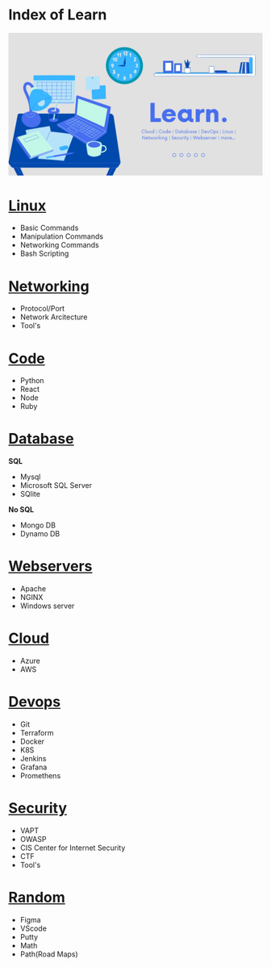 # Index of Learn

![](learn_index.png)

# [Linux](linux/linux.md)
  - Basic Commands
  - Manipulation Commands 
  - Networking Commands
  - Bash Scripting

# [Networking](networking/networking.md) 
  - Protocol/Port
  - Network Arcitecture
  - Tool's

# [Code](code/code.md)
  - Python
  - React
  - Node
  - Ruby

# [Database](database/database.md)

 **SQL**
  - Mysql
  - Microsoft SQL Server
  - SQlite
    
 **No SQL**
  - Mongo DB
  - Dynamo DB
  

# [Webservers](webserver/webservers.md)
  - Apache
  - NGINX
  - Windows server

# [Cloud](cloud/cloud.md)
  - Azure
  - AWS

# [Devops](devops/devops.md)
  - Git
  - Terraform
  - Docker
  - K8S
  - Jenkins
  - Grafana
  - Promethens

# [Security](security/security.md)
  - VAPT
  - OWASP
  - CIS Center for Internet Security
  - CTF
  - Tool's

# [Random](random/random.md)
  - Figma
  - VScode
  - Putty
  - Math
  - Path(Road Maps)

